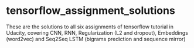 # tensorflow_assignment_solutions
These are the solutions to all six assignments of tensorflow tutorial in Udacity, covering CNN, RNN, Regularization (L2 and dropout), Embeddings (word2vec) and Seq2Seq LSTM (bigrams prediction and sequence mirror)
